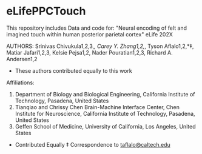 # eLifePPCTouch

This repository includes Data and code for:
"Neural encoding of felt and imagined touch within human posterior parietal cortex" eLife 202X

AUTHORS: 
Srinivas Chivukula1,2,3,*, Carey Y. Zhang1,2,*, Tyson Aflalo1,2,*‡, Matiar Jafari1,2,3, Kelsie Pejsa1,2, Nader Pouratian1,2,3, Richard A. Andersen1,2
* These authors contributed equally to this work

Affiliations:
1)	Department of Biology and Biological Engineering, California Institute of Technology, Pasadena, United States
2)	Tianqiao and Chrissy Chen Brain-Machine Interface Center, Chen Institute for Neuroscience, California Institute of Technology, Pasadena, United States 
3)	Geffen School of Medicine, University of California, Los Angeles, United States

* Contributed Equally
‡ Correspondence to taflalo@caltech.edu 
